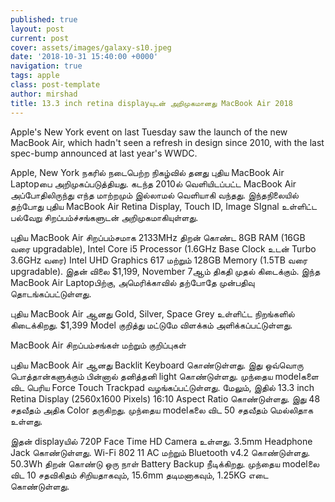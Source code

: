 ```yaml
---
published: true
layout: post
current: post
cover: assets/images/galaxy-s10.jpeg
date: '2018-10-31 15:40:00 +0000'
navigation: true
tags: apple
class: post-template
author: mirshad
title: 13.3 inch retina displayயுடன் அறிமுகமானது MacBook Air 2018
---
```

Apple's New York event on last Tuesday saw the launch of the new MacBook Air, which hadn't seen a refresh in design since 2010, with the last spec-bump announced at last year's WWDC.

Apple, New York நகரில் நடைபெற்ற நிகழ்வில் தனது புதிய MacBook Air Laptopபை அறிமுகப்படுத்தியது. கடந்த 2010ல் வெளியிடப்பட்ட MacBook Air அப்போதிலிருந்து எந்த மாற்றமும் இல்லாமல் வெளியாகி வந்தது. இந்தநிலையில் தற்போது புதிய MacBook Air Retina Display, Touch ID, Image SIgnal உள்ளிட்ட பல்வேறு சிறப்பம்ச்சங்களுடன் அறிமுகமாகியுள்ளது.


புதிய MacBook Air  சிறப்பம்சமாக 2133MHz திறன் கொண்ட 8GB RAM (16GB வரை upgradable), Intel Core i5 Processor (1.6GHz Base Clock உடன் Turbo 3.6GHz வரை) Intel UHD Graphics 617 மற்றும் 128GB Memory (1.5TB வரை upgradable). இதன் விலை $1,199,  November 7ஆம் திகதி முதல் கிடைக்கும். இந்த MacBook Air Laptopபிற்கு, அமெரிக்காவில் தற்போதே முன்பதிவு தொடங்கப்பட்டுள்ளது. 

புதிய MacBook Air ஆனது Gold, Silver, Space Grey உள்ளிட்ட நிறங்களில் கிடைக்கிறது. $1,399 Model குறித்து மட்டுமே விளக்கம் அளிக்கப்பட்டுள்ளது.

MacBook Air சிறப்பம்சங்கள் மற்றும் குறிப்புகள்

புதிய MacBook Air ஆனது Backlit Keyboard கொண்டுள்ளது. இது ஒவ்வொரு பொத்தான்களுக்கும் பின்னால் தனித்தனி light கொண்டுள்ளது. முந்தைய modelகளை விட பெரிய Force Touch Trackpad வழங்கப்பட்டுள்ளது. மேலும், இதில் 13.3 inch Retina Display (2560x1600 Pixels) 16:10 Aspect Ratio கொண்டுள்ளது. இது 48 சதவீதம் அதிக Color தருகிறது. முந்தைய modelகலை விட 50 சதவீதம் மெல்லிதாக உள்ளது.

இதன் displayயில் 720P Face Time HD Camera உள்ளது. 3.5mm Headphone Jack கொண்டுள்ளது. Wi-Fi 802 11 AC மற்றும் Bluetooth v4.2 கொண்டுள்ளது. 50.3Wh திறன் கொண்டு ஒரு நாள் Battery Backup நீடிக்கிறது. முந்தைய modelலை விட 10 சதவிகிதம் சிறியதாகவும், 15.6mm தடிமனாகவும், 1.25KG எடை கொண்டுள்ளது.